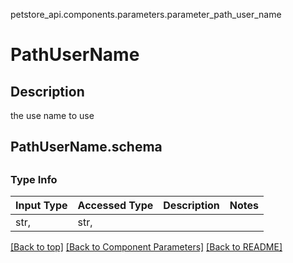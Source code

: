 petstore_api.components.parameters.parameter_path_user_name
# PathUserName

## Description
the use name to use
## <a id="parameter_path_user_nameorg.openapijsonschematools.codegen.model.CodegenKey@3bbf9ec6schema" >PathUserName.schema</a>
## 

### Type Info
Input Type | Accessed Type | Description | Notes
------------ | ------------- | ------------- | -------------
str,  | str,  |  |

[[Back to top]](#top) [[Back to Component Parameters]](../../../README.md#Component-Parameters) [[Back to README]](../../../README.md)
